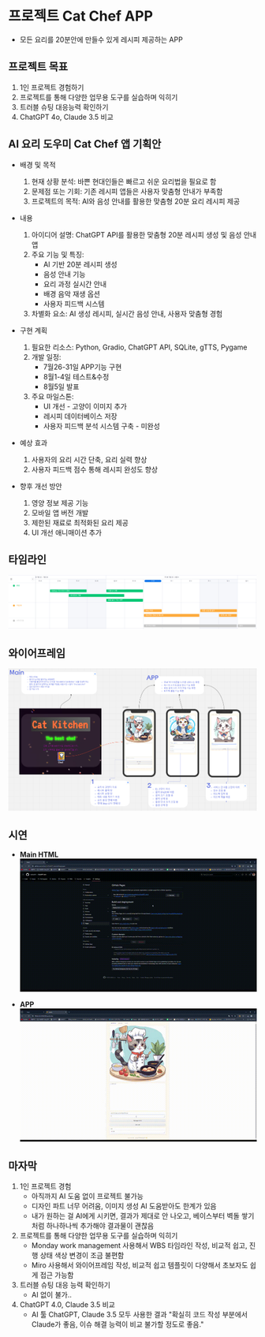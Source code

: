 # 프로젝트 Cat Chef APP

* 모든 요리를 20분안에 만들수 있게 레시피 제공하는 APP

## 프로젝트 목표

  1. 1인 프로젝트 경험하기
  2. 프로젝트를 통해 다양한 업무용 도구를 실습하며 익히기
  3. 트러블 슈팅 대응능력 확인하기
  4. ChatGPT 4o, Claude 3.5 비교

## AI 요리 도우미 Cat Chef 앱 기획안

* 배경 및 목적
  1. 현재 상황 분석: 바쁜 현대인들은 빠르고 쉬운 요리법을 필요로 함
  2. 문제점 또는 기회: 기존 레시피 앱들은 사용자 맞춤형 안내가 부족함
  3. 프로젝트의 목적: AI와 음성 안내를 활용한 맞춤형 20분 요리 레시피 제공

* 내용
  1. 아이디어 설명: ChatGPT API를 활용한 맞춤형 20분 레시피 생성 및 음성 안내 앱
  2. 주요 기능 및 특징:
     * AI 기반 20분 레시피 생성
     * 음성 안내 기능
     * 요리 과정 실시간 안내
     * 배경 음악 재생 옵션
     * 사용자 피드백 시스템
  3. 차별화 요소: AI 생성 레시피, 실시간 음성 안내, 사용자 맞춤형 경험

* 구현 계획
  1. 필요한 리소스: Python, Gradio, ChatGPT API, SQLite, gTTS, Pygame
  2. 개발 일정:
     * 7월26-31일 APP기능 구현
     * 8월1-4일 테스트&수정
     * 8월5일 발표
  3. 주요 마일스톤:
     * UI 개선 - 고양이 이미지 추가
     * 레시피 데이터베이스 저장
     * 사용자 피드백 분석 시스템 구축 - 미완성

* 예상 효과
  1. 사용자의 요리 시간 단축, 요리 실력 향상
  2. 사용자 피드백 점수 통해 레시피 완성도 향상

* 향후 개선 방안
  1. 영양 정보 제공 기능
  2. 모바일 앱 버전 개발
  3. 제한된 재료로 최적화된 요리 제공
  4. UI 개선 애니매이션 추가

## 타임라인

![WBS](img/WBS.PNG)

## 와이어프레임

![와이어프레임](img/와이어프레임.PNG)

## 시연

* **Main HTML**
![HTML](img/HTML%20영상.gif)

* **APP**
![APP](img/레시피%20생성%20영상.gif)

## 마자막

  1. 1인 프로젝트 경험
     * 아직까지 AI 도움 없이 프로젝트 불가능
     * 디자인 파트 너무 어려움, 이미지 생성 AI 도움받아도 한계가 있음
     * 내가 원하는 걸 AI에게 시키면, 결과가 제대로 안 나오고, 베이스부터 벽돌 쌓기처럼 하나하나씩 추가해야 결과물이 괜찮음
  2. 프로젝트를 통해 다양한 업무용 도구를 실습하며 익히기
     * Monday work management 사용해서 WBS 타임라인 작성, 비교적 쉽고, 진행 상태 색상 변경이 조금 불편함
     * Miro 사용해서 와이어프레임 작성, 비교적 쉽고 템플릿이 다양해서 초보자도 쉽게 접근 가능함
  3. 트러블 슈팅 대응 능력 확인하기
     * AI 없이 불가..
  4. ChatGPT 4.0, Claude 3.5 비교
     * AI 툴 ChatGPT, Claude 3.5 모두 사용한 결과 "확실히 코드 작성 부분에서 Claude가 좋음, 이슈 해결 능력이 비교 불가할 정도로 좋음."

